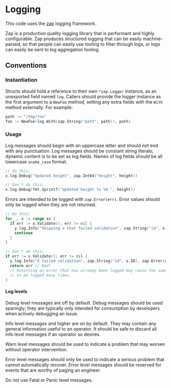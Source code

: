 # Logging

This code uses the [zap](https://pkg.go.dev/go.uber.org/zap) logging framework.

Zap is a production quality logging library that is performant and highly configurable.
Zap produces structured logging that can be easily machine-parsed,
so that people can easily use tooling to filter through logs,
or logs can easily be sent to log aggregation tooling.

## Conventions

### Instantiation

Structs should hold a reference to their own `*zap.Logger` instance, as an unexported field named `log`.
Callers should provide the logger instance as the first argument to a `NewFoo` method, setting any extra fields with the `With` method externally.
For example:

```go
path := "/tmp/foo"
foo := NewFoo(log.With(zap.String("path", path)), path)
```

### Usage

Log messages should begin with an uppercase letter and should not end with any punctuation.
Log messages should be constant string literals; dynamic content is to be set as log fields.
Names of log fields should be all lowercase `snake_case` format.

```go
// Do this:
x.log.Debug("Updated height", zap.Int64("height", height))

// Don't do this:
x.log.Debug(fmt.Sprintf("Updated height to %d.", height))
```

Errors are intended to be logged with `zap.Error(err)`.
Error values should only be logged when they are not returned.

```go
// Do this:
for _, x := range xs {
  if err := x.Validate(); err != nil {
    y.log.Info("Skipping x that failed validation", zap.String("id", x.ID), zap.Error(err))
    continue
  }
}

// Don't do this:
if err := x.Validate(); err != nil {
  y.log.Info("X failed validation", zap.String("id", x.ID), zap.Error(err))
  return err // Bad!
  // Returning an error that has already been logged may cause the same error
  // to be logged many times.
}
```

#### Log levels

Debug level messages are off by default.
Debug messages should be used sparingly;
they are typically only intended for consumption by developers when actively debugging an issue.

Info level messages and higher are on by default.
They may contain any general information useful to an operator.
It should be safe to discard all info level messages if an operator so desires.

Warn level messages should be used to indicate a problem that may worsen without operator intervention.

Error level messages should only be used to indicate a serious problem that cannot automatically recover.
Error level messages should be reserved for events that are worthy of paging an engineer.

Do not use Fatal or Panic level messages.
